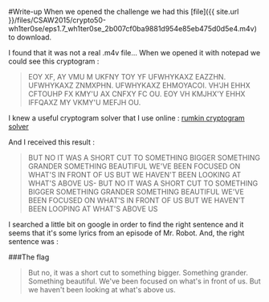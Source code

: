#Write-up
When we opened the challenge we had this [file]({{ site.url }}/files/CSAW2015/crypto50-wh1ter0se/eps1.7_wh1ter0se_2b007cf0ba9881d954e85eb475d0d5e4.m4v) to download.

I found that it was not a real .m4v file... When we opened it with notepad we could see this cryptogram : 

> EOY XF, AY VMU M UKFNY TOY YF UFWHYKAXZ EAZZHN. UFWHYKAXZ ZNMXPHN. UFWHYKAXZ EHMOYACOI. VH'JH EHHX CFTOUHP FX KMY'U AX CNFXY FC OU. EOY VH KMJHX'Y EHHX IFFQAXZ MY VKMY'U MEFJH OU.

I knew a useful cryptogram solver that I use online : [rumkin cryptogram solver](http://rumkin.com/tools/cipher/cryptogram-solver.php)

And I received this result :

> BUT NO IT WAS A SHORT CUT TO SOMETHING BIGGER SOMETHING GRANDER SOMETHING BEAUTIFUL WE'VE BEEN FOCUSED ON WHAT'S IN FRONT OF US BUT WE HAVEN'T BEEN LOOKING AT WHAT'S ABOVE US- BUT NO IT WAS A SHORT CUT TO SOMETHING BIGGER SOMETHING GRANDER SOMETHING BEAUTIFUL WE'VE BEEN FOCUSED ON WHAT'S IN FRONT OF US BUT WE HAVEN'T BEEN LOOPING AT WHAT'S ABOVE US


I searched a little bit on google in order to find the right sentence and it seems that it's some lyrics from an episode of Mr. Robot. And, the right sentence was :

###The flag 

> But no, it was a short cut to something bigger. Something grander. Something beautiful. We've been focused on what's in front of us. But we haven't been looking at what's above us.

